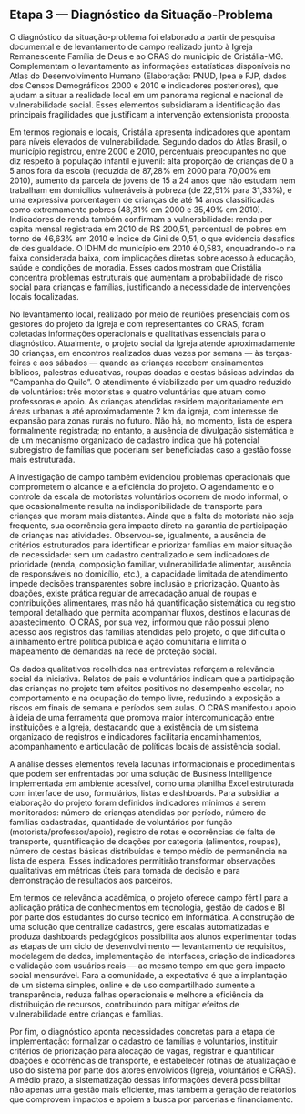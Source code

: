 ## Etapa 3 — Diagnóstico da Situação-Problema

O diagnóstico da situação-problema foi elaborado a partir de pesquisa documental e de levantamento de campo realizado junto à Igreja Remanescente Família de Deus e ao CRAS do município de Cristália-MG. Complementam o levantamento as informações estatísticas disponíveis no Atlas do Desenvolvimento Humano (Elaboração: PNUD, Ipea e FJP, dados dos Censos Demográficos 2000 e 2010 e indicadores posteriores), que ajudam a situar a realidade local em um panorama regional e nacional de vulnerabilidade social. Esses elementos subsidiaram a identificação das principais fragilidades que justificam a intervenção extensionista proposta.

Em termos regionais e locais, Cristália apresenta indicadores que apontam para níveis elevados de vulnerabilidade. Segundo dados do Atlas Brasil, o município registrou, entre 2000 e 2010, percentuais preocupantes no que diz respeito à população infantil e juvenil: alta proporção de crianças de 0 a 5 anos fora da escola (reduzida de 87,28% em 2000 para 70,00% em 2010), aumento da parcela de jovens de 15 a 24 anos que não estudam nem trabalham em domicílios vulneráveis à pobreza (de 22,51% para 31,33%), e uma expressiva porcentagem de crianças de até 14 anos classificadas como extremamente pobres (48,31% em 2000 e 35,49% em 2010). Indicadores de renda também confirmam a vulnerabilidade: renda per capita mensal registrada em 2010 de R$ 200,51, percentual de pobres em torno de 46,63% em 2010 e índice de Gini de 0,51, o que evidencia desafios de desigualdade. O IDHM do município em 2010 é 0,583, enquadrando-o na faixa considerada baixa, com implicações diretas sobre acesso à educação, saúde e condições de moradia. Esses dados mostram que Cristália concentra problemas estruturais que aumentam a probabilidade de risco social para crianças e famílias, justificando a necessidade de intervenções locais focalizadas.

No levantamento local, realizado por meio de reuniões presenciais com os gestores do projeto da Igreja e com representantes do CRAS, foram coletadas informações operacionais e qualitativas essenciais para o diagnóstico. Atualmente, o projeto social da Igreja atende aproximadamente 30 crianças, em encontros realizados duas vezes por semana — às terças-feiras e aos sábados — quando as crianças recebem ensinamentos bíblicos, palestras educativas, roupas doadas e cestas básicas advindas da “Campanha do Quilo”. O atendimento é viabilizado por um quadro reduzido de voluntários: três motoristas e quatro voluntárias que atuam como professoras e apoio. As crianças atendidas residem majoritariamente em áreas urbanas a até aproximadamente 2 km da igreja, com interesse de expansão para zonas rurais no futuro. Não há, no momento, lista de espera formalmente registrada; no entanto, a ausência de divulgação sistemática e de um mecanismo organizado de cadastro indica que há potencial subregistro de famílias que poderiam ser beneficiadas caso a gestão fosse mais estruturada.

A investigação de campo também evidenciou problemas operacionais que comprometem o alcance e a eficiência do projeto. O agendamento e o controle da escala de motoristas voluntários ocorrem de modo informal, o que ocasionalmente resulta na indisponibilidade de transporte para crianças que moram mais distantes. Ainda que a falta de motorista não seja frequente, sua ocorrência gera impacto direto na garantia de participação de crianças nas atividades. Observou-se, igualmente, a ausência de critérios estruturados para identificar e priorizar famílias em maior situação de necessidade: sem um cadastro centralizado e sem indicadores de prioridade (renda, composição familiar, vulnerabilidade alimentar, ausência de responsáveis no domicílio, etc.), a capacidade limitada de atendimento impede decisões transparentes sobre inclusão e priorização. Quanto às doações, existe prática regular de arrecadação anual de roupas e contribuições alimentares, mas não há quantificação sistemática ou registro temporal detalhado que permita acompanhar fluxos, destinos e lacunas de abastecimento. O CRAS, por sua vez, informou que não possui pleno acesso aos registros das famílias atendidas pelo projeto, o que dificulta o alinhamento entre política pública e ação comunitária e limita o mapeamento de demandas na rede de proteção social.

Os dados qualitativos recolhidos nas entrevistas reforçam a relevância social da iniciativa. Relatos de pais e voluntários indicam que a participação das crianças no projeto tem efeitos positivos no desempenho escolar, no comportamento e na ocupação do tempo livre, reduzindo a exposição a riscos em finais de semana e períodos sem aulas. O CRAS manifestou apoio à ideia de uma ferramenta que promova maior intercomunicação entre instituições e a Igreja, destacando que a existência de um sistema organizado de registros e indicadores facilitaria encaminhamentos, acompanhamento e articulação de políticas locais de assistência social.

A análise desses elementos revela lacunas informacionais e procedimentais que podem ser enfrentadas por uma solução de Business Intelligence implementada em ambiente acessível, como uma planilha Excel estruturada com interface de uso, formulários, listas e dashboards. Para subsidiar a elaboração do projeto foram definidos indicadores mínimos a serem monitorados: número de crianças atendidas por período, número de famílias cadastradas, quantidade de voluntários por função (motorista/professor/apoio), registro de rotas e ocorrências de falta de transporte, quantificação de doações por categoria (alimentos, roupas), número de cestas básicas distribuídas e tempo médio de permanência na lista de espera. Esses indicadores permitirão transformar observações qualitativas em métricas úteis para tomada de decisão e para demonstração de resultados aos parceiros.

Em termos de relevância acadêmica, o projeto oferece campo fértil para a aplicação prática de conhecimentos em tecnologia, gestão de dados e BI por parte dos estudantes do curso técnico em Informática. A construção de uma solução que centralize cadastros, gere escalas automatizadas e produza dashboards pedagógicos possibilita aos alunos experimentar todas as etapas de um ciclo de desenvolvimento — levantamento de requisitos, modelagem de dados, implementação de interfaces, criação de indicadores e validação com usuários reais — ao mesmo tempo em que gera impacto social mensurável. Para a comunidade, a expectativa é que a implantação de um sistema simples, online e de uso compartilhado aumente a transparência, reduza falhas operacionais e melhore a eficiência da distribuição de recursos, contribuindo para mitigar efeitos de vulnerabilidade entre crianças e famílias.

Por fim, o diagnóstico aponta necessidades concretas para a etapa de implementação: formalizar o cadastro de famílias e voluntários, instituir critérios de priorização para alocação de vagas, registrar e quantificar doações e ocorrências de transporte, e estabelecer rotinas de atualização e uso do sistema por parte dos atores envolvidos (Igreja, voluntários e CRAS). A médio prazo, a sistematização dessas informações deverá possibilitar não apenas uma gestão mais eficiente, mas também a geração de relatórios que comprovem impactos e apoiem a busca por parcerias e financiamento.
